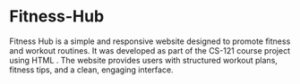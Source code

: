 # Fitness-Hub
Fitness Hub is a simple and responsive website designed to promote fitness and workout routines. It was developed as part of the CS-121 course project using HTML . The website provides users with structured workout plans, fitness tips, and a clean, engaging interface.
